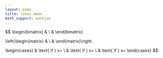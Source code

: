 ```yaml
---
layout: page
title: latex_memo
math_support: mathjax
---
```



$$
\begin{bmatrix}
 & \\ 
 & 
\end{bmatrix}

\left\{\begin{matrix}
 & \\ 
 & 
\end{matrix}\right.

\begin{cases}
 & \text{ if } x= \\ 
 & \text{ if } x= \\ 
 & \text{ if } x= 
\end{cases}
$$



